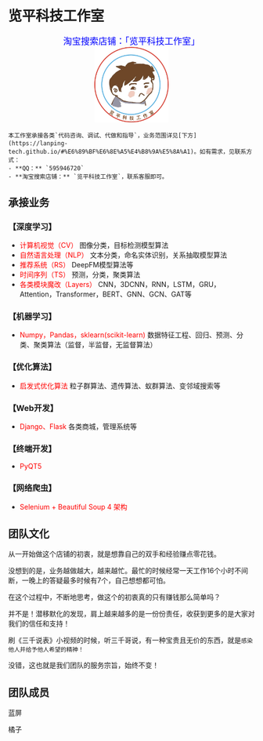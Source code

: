 # 览平科技工作室

<center><font face="黑体" size=4 color=blue>淘宝搜索店铺：「览平科技工作室」</font></center>

<center><img src="images/icon.jpg" width="30%" height="30%" ></center>

```tip
本工作室承接各类`代码咨询、调试、代做和指导`，业务范围详见[下方](https://lanping-tech.github.io/#%E6%89%BF%E6%8E%A5%E4%B8%9A%E5%8A%A1)。如有需求，见联系方式：
- **QQ：** `595946720`
- **淘宝搜索店铺：** `览平科技工作室`，联系客服即可。
```

## 承接业务

### **【深度学习】**
- <font color='red'>计算机视觉（CV）</font> 图像分类，目标检测模型算法
- <font color='red'>自然语言处理（NLP）</font> 文本分类，命名实体识别，关系抽取模型算法
- <font color='red'>推荐系统（RS）</font> DeepFM模型算法等
- <font color='red'>时间序列（TS）</font> 预测，分类，聚类算法
- <font color='red'>各类模块魔改（Layers）</font> CNN，3DCNN，RNN，LSTM，GRU，Attention，Transformer，BERT、GNN、GCN、GAT等

### **【机器学习】**
- <font color='red'>Numpy，Pandas，sklearn(scikit-learn)</font> 数据特征工程、回归、预测、分类、聚类算法（监督，半监督，无监督算法）

### **【优化算法】**
- <font color='red'>启发式优化算法</font> 粒子群算法、遗传算法、蚁群算法、变邻域搜索等

### **【Web开发】**
- <font color='red'>Django、Flask</font> 各类商城，管理系统等

### **【终端开发】**
- <font color='red'>PyQT5</font>

### **【网络爬虫】**
- <font color='red'>Selenium + Beautiful Soup 4 架构</font> 

## 团队文化

从一开始做这个店铺的初衷，就是想靠自己的双手和经验赚点零花钱。

没想到的是，业务越做越大，越来越忙。最忙的时候经常一天工作16个小时不间断，一晚上的答疑最多时候有7个，自己想想都可怕。

在这个过程中，不断地思考，做这个的初衷真的只有赚钱那么简单吗？

并不是！潜移默化的发现，肩上越来越多的是一份份责任，收获到更多的是大家对我们的信任和支持！

刷《三千说表》小视频的时候，听三千哥说，有一种宝贵且无价的东西，就是`感染他人并给予他人希望的精神！`

没错，这也就是我们团队的服务宗旨，始终不变！

## 团队成员

蓝屏

橘子



